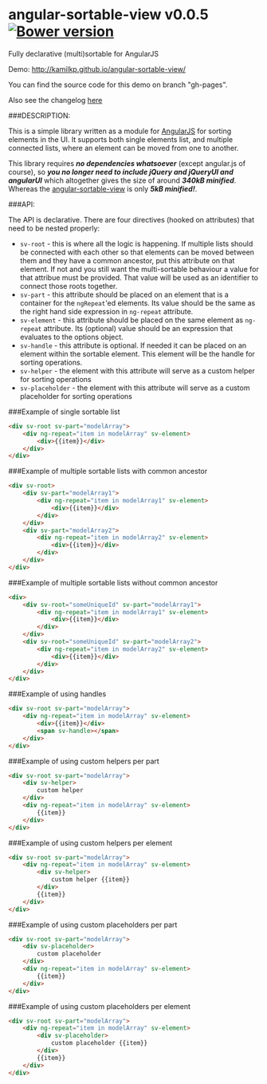 angular-sortable-view v0.0.5 [![Bower version](https://badge.fury.io/bo/angular-vs-repeat.svg)](http://badge.fury.io/bo/angular-vs-repeat)
=================

Fully declarative (multi)sortable for AngularJS

Demo: http://kamilkp.github.io/angular-sortable-view/

You can find the source code for this demo on branch "gh-pages".

Also see the changelog [here](https://github.com/kamilkp/angular-sortable-view/blob/master/CHANGELOG.md)

###DESCRIPTION:

This is a simple library written as a module for [AngularJS](https://github.com/angular/angular.js) for sorting elements in the UI. It supports both single elements list, and multiple connected lists, where an element can be moved from one to another.

This library requires ***no dependencies whatsoever*** (except angular.js of course), so ***you no longer need to include jQuery and jQueryUI and angularUI*** which altogether gives the size of around ***340kB minified***. Whereas the [angular-sortable-view](https://github.com/kamilkp/angular-sortable-view) is only ***5kB minified!***.

###API:

The API is declarative. There are four directives (hooked on attributes) that need to be nested properly:

  * `sv-root` - this is where all the logic is happening. If multiple lists should be connected with each other so that elements can be moved between them and they have a common ancestor, put this attribute on that element. If not and you still want the multi-sortable behaviour a value for that attribue must be provided. That value will be used as an identifier to connect those roots together.
  * `sv-part` - this attribute should be placed on an element that is a container for the `ngRepeat`'ed elements. Its value should be the same as the right hand side expression in `ng-repeat` attribute.
  * `sv-element` - this attribute should be placed on the same element as `ng-repeat` attribute. Its (optional) value should be an expression that evaluates to the options object.
  * `sv-handle` - this attribute is optional. If needed it can be placed on an element within the sortable element. This element will be the handle for sorting operations.
  * `sv-helper` - the element with this attribute will serve as a custom helper for sorting operations
  * `sv-placeholder` - the element with this attribute will serve as a custom placeholder for sorting operations  

###Example of single sortable list

```html
<div sv-root sv-part="modelArray">
	<div ng-repeat="item in modelArray" sv-element>
		<div>{{item}}</div>
	</div>
</div>
```

###Example of multiple sortable lists with common ancestor

```html
<div sv-root>
	<div sv-part="modelArray1">
		<div ng-repeat="item in modelArray1" sv-element>
			<div>{{item}}</div>
		</div>
	</div>
	<div sv-part="modelArray2">
		<div ng-repeat="item in modelArray2" sv-element>
			<div>{{item}}</div>
		</div>
	</div>
</div>
```

###Example of multiple sortable lists without common ancestor

```html
<div>
	<div sv-root="someUniqueId" sv-part="modelArray1">
		<div ng-repeat="item in modelArray1" sv-element>
			<div>{{item}}</div>
		</div>
	</div>
	<div sv-root="someUniqueId" sv-part="modelArray2">
		<div ng-repeat="item in modelArray2" sv-element>
			<div>{{item}}</div>
		</div>
	</div>
</div>
```

###Example of using handles

```html
<div sv-root sv-part="modelArray">
	<div ng-repeat="item in modelArray" sv-element>
		<div>{{item}}</div>
		<span sv-handle></span>
	</div>
</div>
```

###Example of using custom helpers per part

```html
<div sv-root sv-part="modelArray">
	<div sv-helper>
		custom helper
	</div>
	<div ng-repeat="item in modelArray" sv-element>
		{{item}}
	</div>
</div>
```

###Example of using custom helpers per element

```html
<div sv-root sv-part="modelArray">
	<div ng-repeat="item in modelArray" sv-element>
		<div sv-helper>
			custom helper {{item}}
		</div>
		{{item}}
	</div>
</div>
```

###Example of using custom placeholders per part

```html
<div sv-root sv-part="modelArray">
	<div sv-placeholder>
		custom placeholder
	</div>
	<div ng-repeat="item in modelArray" sv-element>
		{{item}}
	</div>
</div>
```

###Example of using custom placeholders per element

```html
<div sv-root sv-part="modelArray">
	<div ng-repeat="item in modelArray" sv-element>
		<div sv-placeholder>
			custom placeholder {{item}}
		</div>
		{{item}}
	</div>
</div>
```
